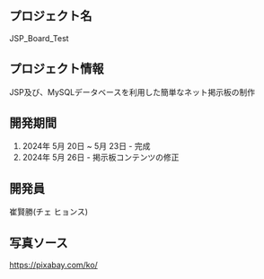 ## プロジェクト名
JSP_Board_Test


## プロジェクト情報
JSP及び、MySQLデータベースを利用した簡単なネット掲示板の制作


## 開発期間
1. 2024年 5月 20日 ~ 5月 23日 - 完成
2. 2024年 5月 26日 - 掲示板コンテンツの修正

     
## 開発員
崔賢勝(チェ ヒョンス)


##  写真ソース
<https://pixabay.com/ko/>
